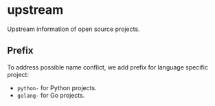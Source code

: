 # upstream
Upstream information of open source projects.

## Prefix
To address possible name conflict, we add prefix for language specific project:
- `python-` for Python projects.
- `golang-` for Go projects.
